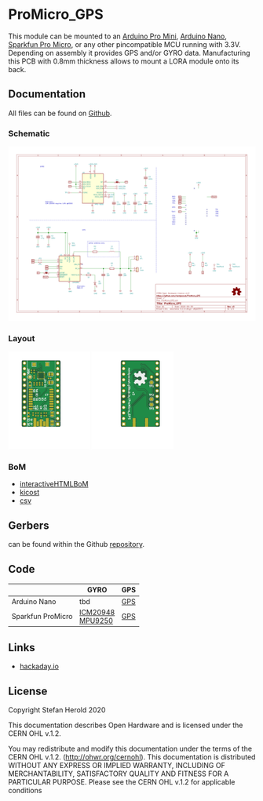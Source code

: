 # ProMicro_GPS
This module can be mounted to an [Arduino Pro Mini](https://www.sparkfun.com/products/11113), [Arduino Nano](https://store.arduino.cc/arduino-nano), [Sparkfun Pro Micro](https://www.sparkfun.com/products/12587), or any other pincompatible MCU running with 3.3V. Depending on assembly it provides GPS and/or GYRO data. Manufacturing this PCB with 0.8mm thickness allows to mount a LORA module onto its back.


## Documentation
All files can be found on [Github](https://github.com/nerdyscout/ProMicro_GPS).


### Schematic
[![ProMicro_GPS_Schematic](docs/ProMicro_GPS-Schematic.svg)](docs/ProMicro_GPS-Schematic.pdf)


### Layout
<a href="docs/ProMicro_GPS-Board_top.pdf"><img src="docs/img/ProMicro_GPS-Board_top.svg" alt="ProMicro_GPS-Board_top" width="33%"/></a>
<a href="docs/ProMicro_GPS-Board_bottom.pdf"><img src="docs/img/ProMicro_GPS-Board_bottom.svg" alt="ProMicro_GPS-Board_bottom" width="33%"/></a>


### BoM
  * [interactiveHTMLBoM](https://nerdyscout.github.io/ProMicro_GPS/docs/BOM/ProMicro_GPS.html)
  * [kicost](docs/BOM/ProMicro_GPS.xlsx)
  * [csv](docs/BOM/ProMicro_GPS.csv)


## Gerbers
can be found within the Github [repository](https://github.com/nerdyscout/ProMicro_GPS/tree/master/gerbers).


## Code
| | GYRO | GPS |
| --- | --- | --- |
| Arduino Nano | tbd | [GPS](examples/Arduino_Nano_GPS/Arduino_Nano_GPS.ino) |
| Sparkfun ProMicro | [ICM20948](examples/Sparkfun_ProMicro_ICM20948/Sparkfun_ProMicro_ICM20948.ino)<br>[MPU9250](examples/Sparkfun_ProMicro_MPU9250/Sparkfun_ProMicro_MPU9250.ino) | [GPS](examples/Sparkfun_ProMicro_GPS/Sparkfun_ProMicro_GPS.ino) |


## Links
  * [hackaday.io](https://hackaday.io/project/171898-promicro)


## License
Copyright Stefan Herold 2020

This documentation describes Open Hardware and is licensed under the CERN OHL v.1.2.

You may redistribute and modify this documentation under the terms of the CERN OHL v.1.2. (http://ohwr.org/cernohl). This documentation is distributed WITHOUT ANY EXPRESS OR IMPLIED WARRANTY, INCLUDING OF MERCHANTABILITY, SATISFACTORY QUALITY AND FITNESS FOR A PARTICULAR PURPOSE. Please see the CERN OHL v.1.2 for applicable conditions

